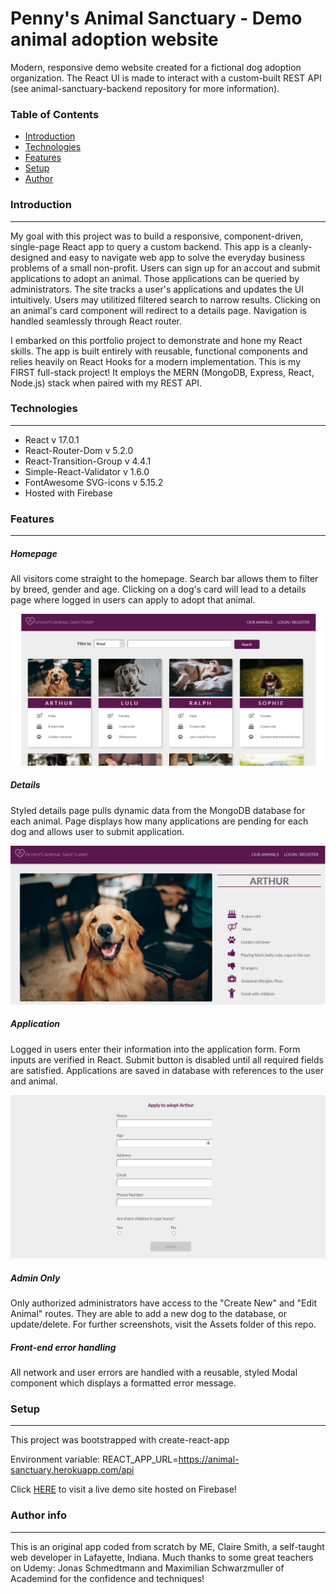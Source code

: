 # Penny's Animal Sanctuary - Demo animal adoption website
Modern, responsive demo website created for a fictional dog adoption organization. The React UI is made to interact with a custom-built REST API (see animal-sanctuary-backend repository for more information).

### Table of Contents
- [Introduction](#Introduction)
- [Technologies](#Technologies)
- [Features](#Features)
- [Setup](#Setup)
- [Author](#Author)

### Introduction
___
My goal with this project was to build a responsive, component-driven, single-page React app to query a custom backend. This app is a cleanly-designed and easy to navigate web app to solve the everyday business problems of a small non-profit.
Users can sign up for an accout and submit applications to adopt an animal. Those applications can be queried by administrators. The site tracks a user's applications and updates the UI intuitively.
Users may utilitized filtered search to narrow results. Clicking on an animal's card component will redirect to a details page. Navigation is handled seamlessly through React router.

I embarked on this portfolio project to demonstrate and hone my React skills. The app is built entirely with reusable, functional components and relies heavily on React Hooks for a modern implementation. 
This is my FIRST full-stack project! It employs the MERN (MongoDB, Express, React, Node.js) stack when paired with my REST API.

### Technologies
___
- React v 17.0.1
- React-Router-Dom v 5.2.0
- React-Transition-Group v 4.4.1
- Simple-React-Validator v 1.6.0
- FontAwesome SVG-icons v 5.15.2
- Hosted with Firebase

### Features 
___
##### Homepage
All visitors come straight to the homepage. Search bar allows them to filter by breed, gender and age. Clicking on a dog's card will lead to a details page where logged in users can apply to adopt that animal.

![Homepage](Assets/Homepage.PNG)

##### Details
Styled details page pulls dynamic data from the MongoDB database for each animal. Page displays how many applications are pending for each dog and allows user to submit application.

![Details](Assets/Details.PNG)

##### Application
Logged in users enter their information into the application form. Form inputs are verified in React. Submit button is disabled until all required fields are satisfied. Applications are saved in database with references to the user and animal.

![Application](Assets/Application.PNG)

##### Admin Only
Only authorized administrators have access to the "Create New" and "Edit Animal" routes. They are able to add a new dog to the database, or update/delete. For further screenshots, visit the Assets folder of this repo.

##### Front-end error handling
All network and user errors are handled with a reusable, styled Modal component which displays a formatted error message.

### Setup
___
This project was bootstrapped with create-react-app

Environment variable: REACT_APP_URL=https://animal-sanctuary.herokuapp.com/api

Click [HERE](https://pennyssanctuary.web.app/) to visit a live demo site hosted on Firebase!

### Author info
___
This is an original app coded from scratch by ME, Claire Smith, a self-taught web developer in Lafayette, Indiana. Much thanks to some great teachers on Udemy: Jonas Schmedtmann and Maximilian Schwarzmuller of Academind for the confidence and techniques!


